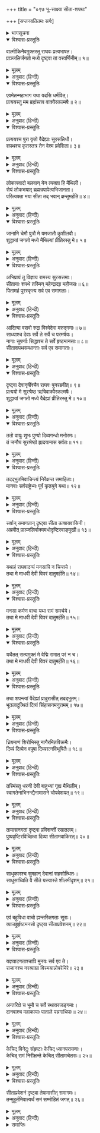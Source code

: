 +++
title = "०९७ भू-साक्ष्या सीता-शपथः"

+++
[सप्तनवतितमः सर्गः]



<details><summary>भागसूचना</summary>

97. सीताका शपथ-ग्रहण और रसातलमें प्रवेश
</details>

<details open><summary>विश्वास-प्रस्तुतिः</summary>

वाल्मीकिनैवमुक्तस्तु राघवः प्रत्यभाषत।  
प्राञ्जलिर्जगतो मध्ये दृष्ट्वा तां वरवर्णिनीम्॥ १॥
</details>

<details><summary>मूलम्</summary>

वाल्मीकिनैवमुक्तस्तु राघवः प्रत्यभाषत।  
प्राञ्जलिर्जगतो मध्ये दृष्ट्वा तां वरवर्णिनीम्॥ १॥
</details>

<details><summary>अनुवाद (हिन्दी)</summary>

महर्षि वाल्मीकिके ऐसा कहनेपर श्रीरघुनाथजी सुन्दरी सीतादेवीकी ओर एक बार दृष्टि डालकर उस जनसमुदायके बीच हाथ जोड़कर बोले—॥ १॥
</details>

<details open><summary>विश्वास-प्रस्तुतिः</summary>

एवमेतन्महाभाग यथा वदसि धर्मवित्।  
प्रत्ययस्तु मम ब्रह्मंस्तव वाक्यैरकल्मषैः॥ २॥
</details>

<details><summary>मूलम्</summary>

एवमेतन्महाभाग यथा वदसि धर्मवित्।  
प्रत्ययस्तु मम ब्रह्मंस्तव वाक्यैरकल्मषैः॥ २॥
</details>

<details><summary>अनुवाद (हिन्दी)</summary>

‘महाभाग! आप धर्मके ज्ञाता हैं। सीताके सम्बन्धमें आप जैसा कह रहे हैं, वह सब ठीक है। ब्रह्मन्! आपके इन निर्दोष वचनोंसे मुझे जनकनन्दिनीकी शुद्धतापर पूरा विश्वास हो गया है॥ २॥
</details>

<details open><summary>विश्वास-प्रस्तुतिः</summary>

प्रत्ययश्च पुरा वृत्तो वैदेह्याः सुरसन्निधौ।  
शपथश्च कृतस्तत्र तेन वेश्म प्रवेशिता॥ ३॥
</details>

<details><summary>मूलम्</summary>

प्रत्ययश्च पुरा वृत्तो वैदेह्याः सुरसन्निधौ।  
शपथश्च कृतस्तत्र तेन वेश्म प्रवेशिता॥ ३॥
</details>

<details><summary>अनुवाद (हिन्दी)</summary>

‘एक बार पहले भी देवताओंके समीप विदेह-कुमारीकी शुद्धताका विश्वास मुझे प्राप्त हो चुका है। उस समय सीताने अपनी शुद्धिके लिये शपथ की थी, जिसके कारण मैंने इन्हें अपने भवनमें स्थान दिया॥ ३॥
</details>

<details open><summary>विश्वास-प्रस्तुतिः</summary>

लोकापवादो बलवान् येन त्यक्ता हि मैथिली।  
सेयं लोकभयाद् ब्रह्मन्नपापेत्यभिजानता।  
परित्यक्ता मया सीता तद् भवान् क्षन्तुमर्हति॥ ४॥
</details>

<details><summary>मूलम्</summary>

लोकापवादो बलवान् येन त्यक्ता हि मैथिली।  
सेयं लोकभयाद् ब्रह्मन्नपापेत्यभिजानता।  
परित्यक्ता मया सीता तद् भवान् क्षन्तुमर्हति॥ ४॥
</details>

<details><summary>अनुवाद (हिन्दी)</summary>

‘किंतु आगे चलकर फिर बड़े जोरका लोकापवाद उठा, जिससे विवश होकर मुझे मिथिलेशकुमारीका त्याग करना पड़ा। ब्रह्मन्! यह जानते हुए भी कि सीता सर्वथा निष्पाप हैं, मैंने केवल समाजके भयसे इन्हें छोड़ दिया था; अतः आप मेरे इस अपराधको क्षमा करें॥ ४॥
</details>

<details open><summary>विश्वास-प्रस्तुतिः</summary>

जानामि चेमौ पुत्रौ मे यमजातौ कुशीलवौ।  
शुद्धायां जगतो मध्ये मैथिल्यां प्रीतिरस्तु मे॥ ५॥
</details>

<details><summary>मूलम्</summary>

जानामि चेमौ पुत्रौ मे यमजातौ कुशीलवौ।  
शुद्धायां जगतो मध्ये मैथिल्यां प्रीतिरस्तु मे॥ ५॥
</details>

<details><summary>अनुवाद (हिन्दी)</summary>

‘मैं यह भी जानता हूँ कि ये जुड़वे उत्पन्न हुए कुमार कुश और लव मेरे ही पुत्र हैं, तथापि जनसमुदायमें शुद्ध प्रमाणित होनेपर ही मिथिलेशकुमारीमें मेरा प्रेम हो सकता है’॥ ५॥
</details>

<details open><summary>विश्वास-प्रस्तुतिः</summary>

अभिप्रायं तु विज्ञाय रामस्य सुरसत्तमाः।  
सीतायाः शपथे तस्मिन् महेन्द्राद्या महौजसः॥ ६॥  
पितामहं पुरस्कृत्य सर्व एव समागताः।
</details>

<details><summary>मूलम्</summary>

अभिप्रायं तु विज्ञाय रामस्य सुरसत्तमाः।  
सीतायाः शपथे तस्मिन् महेन्द्राद्या महौजसः॥ ६॥  
पितामहं पुरस्कृत्य सर्व एव समागताः।
</details>

<details><summary>अनुवाद (हिन्दी)</summary>

श्रीरामचन्द्रजीके अभिप्रायको जानकर सीताके शपथके समय महेन्द्र आदि सभी मुख्य-मुख्य महातेजस्वी देवता पितामह ब्रह्माजीको आगे करके वहाँ आ गये॥ ६ १/२॥
</details>

<details open><summary>विश्वास-प्रस्तुतिः</summary>

आदित्या वसवो रुद्रा विश्वेदेवा मरुद‍्गणाः॥ ७॥  
साध्याश्च देवाः सर्वे ते सर्वे च परमर्षयः।  
नागाः सुपर्णाः सिद्धाश्च ते सर्वे हृष्टमानसाः॥ ८॥  
सीताशपथसम्भ्रान्ताः सर्व एव समागताः।
</details>

<details><summary>मूलम्</summary>

आदित्या वसवो रुद्रा विश्वेदेवा मरुद‍्गणाः॥ ७॥  
साध्याश्च देवाः सर्वे ते सर्वे च परमर्षयः।  
नागाः सुपर्णाः सिद्धाश्च ते सर्वे हृष्टमानसाः॥ ८॥  
सीताशपथसम्भ्रान्ताः सर्व एव समागताः।
</details>

<details><summary>अनुवाद (हिन्दी)</summary>

आदित्य, वसु, रुद्र, विश्वेदेव, मरुद‍्गण, समस्त साध्यदेव, सभी महर्षि, नाग, गरुड़ और सम्पूर्ण सिद्धगण प्रसन्नचित्त हो सीताजीके शपथ-ग्रहणको देखनेके लिये घबराये हुए-से वहाँ आ पहुँचे॥ ७-८ १/२॥
</details>

<details open><summary>विश्वास-प्रस्तुतिः</summary>

दृष्ट्वा देवानृषींश्चैव राघवः पुनरब्रवीत्॥ ९॥  
प्रत्ययो मे सुरश्रेष्ठ ऋषिवाक्यैरकल्मषैः।  
शुद्धायां जगतो मध्ये वैदेह्यां प्रीतिरस्तु मे॥ १०॥
</details>

<details><summary>मूलम्</summary>

दृष्ट्वा देवानृषींश्चैव राघवः पुनरब्रवीत्॥ ९॥  
प्रत्ययो मे सुरश्रेष्ठ ऋषिवाक्यैरकल्मषैः।  
शुद्धायां जगतो मध्ये वैदेह्यां प्रीतिरस्तु मे॥ १०॥
</details>

<details><summary>अनुवाद (हिन्दी)</summary>

देवताओं तथा ऋषियोंको उपस्थित देख श्रीरघुनाथजी फिर बोले—‘सुरश्रेष्ठगण! यद्यपि मुझे महर्षि वाल्मीकिके निर्दोष वचनोंसे ही पूरा विश्वास हो गया है, तथापि जन-समाजके बीच विदेहकुमारीकी विशुद्धता प्रमाणित हो जानेपर मुझे अधिक प्रसन्नता होगी’॥ ९-१०॥
</details>

<details open><summary>विश्वास-प्रस्तुतिः</summary>

ततो वायुः शुभः पुण्यो दिव्यगन्धो मनोरमः।  
तं जनौघं सुरश्रेष्ठो ह्लादयामास सर्वतः॥ ११॥
</details>

<details><summary>मूलम्</summary>

ततो वायुः शुभः पुण्यो दिव्यगन्धो मनोरमः।  
तं जनौघं सुरश्रेष्ठो ह्लादयामास सर्वतः॥ ११॥
</details>

<details><summary>अनुवाद (हिन्दी)</summary>

तदनन्तर दिव्य सुगन्धसे परिपूर्ण, मनको आनन्द देनेवाले परम पवित्र एवं शुभकारक सुरश्रेष्ठ वायुदेव मन्दगतिसे प्रवाहित हो सब ओरसे वहाँके जनसमुदायको आह्लाद प्रदान करने लगे॥ ११॥
</details>

<details open><summary>विश्वास-प्रस्तुतिः</summary>

तदद्भुतमिवाचिन्त्यं निरैक्षन्त समाहिताः।  
मानवाः सर्वराष्ट्रेभ्यः पूर्वं कृतयुगे यथा॥ १२॥
</details>

<details><summary>मूलम्</summary>

तदद्भुतमिवाचिन्त्यं निरैक्षन्त समाहिताः।  
मानवाः सर्वराष्ट्रेभ्यः पूर्वं कृतयुगे यथा॥ १२॥
</details>

<details><summary>अनुवाद (हिन्दी)</summary>

समस्त राष्ट्रोंसे आये हुए मनुष्योंने एकाग्रचित्त हो प्राचीन कालके सत्ययुगकी भाँति यह अद्भुत और अचिन्त्य-सी घटना अपनी आँखों देखी॥ १२॥
</details>

<details open><summary>विश्वास-प्रस्तुतिः</summary>

सर्वान् समागतान् दृष्ट्वा सीता काषायवासिनी।  
अब्रवीत् प्राञ्जलिर्वाक्यमधोदृष्टिरवाङ्मुखी॥ १३॥
</details>

<details><summary>मूलम्</summary>

सर्वान् समागतान् दृष्ट्वा सीता काषायवासिनी।  
अब्रवीत् प्राञ्जलिर्वाक्यमधोदृष्टिरवाङ्मुखी॥ १३॥
</details>

<details><summary>अनुवाद (हिन्दी)</summary>

उस समय सीताजी तपस्विनियोंके अनुरूप गेरुआ वस्त्र धारण किये हुए थीं। सबको उपस्थित जानकर वे हाथ जोड़े, दृष्टि और मुखको नीचे किये बोलीं—॥ १३॥
</details>

<details open><summary>विश्वास-प्रस्तुतिः</summary>

यथाहं राघवादन्यं मनसापि न चिन्तये।  
तथा मे माधवी देवी विवरं दातुमर्हति॥ १४॥
</details>

<details><summary>मूलम्</summary>

यथाहं राघवादन्यं मनसापि न चिन्तये।  
तथा मे माधवी देवी विवरं दातुमर्हति॥ १४॥
</details>

<details><summary>अनुवाद (हिन्दी)</summary>

‘मैं श्रीरघुनाथजीके सिवा दूसरे किसी पुरुषका (स्पर्श तो दूर रहा) मनसे चिन्तन भी नहीं करती; यदि यह सत्य है तो भगवती पृथ्वीदेवी मुझे अपनी गोदमें स्थान दें॥ १४॥
</details>

<details open><summary>विश्वास-प्रस्तुतिः</summary>

मनसा कर्मण वाचा यथा रामं समर्चये।  
तथा मे माधवी देवी विवरं दातुमर्हति॥ १५॥
</details>

<details><summary>मूलम्</summary>

मनसा कर्मण वाचा यथा रामं समर्चये।  
तथा मे माधवी देवी विवरं दातुमर्हति॥ १५॥
</details>

<details><summary>अनुवाद (हिन्दी)</summary>

‘यदि मैं मन, वाणी और क्रियाके द्वारा केवल श्रीरामकी ही आराधना करती हूँ तो भगवती पृथ्वीदेवी मुझे अपनी गोदमें स्थान दें॥ १५॥
</details>

<details open><summary>विश्वास-प्रस्तुतिः</summary>

यथैतत् सत्यमुक्तं मे वेद्मि रामात् परं न च।  
तथा मे माधवी देवी विवरं दातुमर्हति॥ १६॥
</details>

<details><summary>मूलम्</summary>

यथैतत् सत्यमुक्तं मे वेद्मि रामात् परं न च।  
तथा मे माधवी देवी विवरं दातुमर्हति॥ १६॥
</details>

<details><summary>अनुवाद (हिन्दी)</summary>

‘भगवान् श्रीरामको छोड़कर मैं दूसरे किसी पुरुषको नहीं जानती, मेरी कही हुई यह बात यदि सत्य हो तो भगवती पृथ्वीदेवी मुझे अपनी गोदमें स्थान दें’॥ १६॥
</details>

<details open><summary>विश्वास-प्रस्तुतिः</summary>

तथा शपन्त्यां वैदेह्यां प्रादुरासीत् तदद्भुतम्।  
भूतलादुत्थितं दिव्यं सिंहासनमनुत्तमम्॥ १७॥
</details>

<details><summary>मूलम्</summary>

तथा शपन्त्यां वैदेह्यां प्रादुरासीत् तदद्भुतम्।  
भूतलादुत्थितं दिव्यं सिंहासनमनुत्तमम्॥ १७॥
</details>

<details><summary>अनुवाद (हिन्दी)</summary>

विदेहकुमारी सीताके इस प्रकार शपथ करते ही भूतलसे एक अद्भुत सिंहासन प्रकट हुआ, जो बड़ा ही सुन्दर और दिव्य था॥ १७॥
</details>

<details open><summary>विश्वास-प्रस्तुतिः</summary>

ध्रियमाणं शिरोभिस्तु नागैरमितविक्रमैः।  
दिव्यं दिव्येन वपुषा दिव्यरत्नविभूषितैः॥ १८॥
</details>

<details><summary>मूलम्</summary>

ध्रियमाणं शिरोभिस्तु नागैरमितविक्रमैः।  
दिव्यं दिव्येन वपुषा दिव्यरत्नविभूषितैः॥ १८॥
</details>

<details><summary>अनुवाद (हिन्दी)</summary>

दिव्य रत्नोंसे विभूषित महापराक्रमी नागोंने दिव्य रूप धारण करके उस दिव्य सिंहासनको अपने सिरपर धारण कर रखा था॥ १८॥
</details>

<details open><summary>विश्वास-प्रस्तुतिः</summary>

तस्मिंस्तु धरणी देवी बाहुभ्यां गृह्य मैथिलीम्।  
स्वागतेनाभिनन्द्यैनामासने चोपवेशयत्॥ १९॥
</details>

<details><summary>मूलम्</summary>

तस्मिंस्तु धरणी देवी बाहुभ्यां गृह्य मैथिलीम्।  
स्वागतेनाभिनन्द्यैनामासने चोपवेशयत्॥ १९॥
</details>

<details><summary>अनुवाद (हिन्दी)</summary>

सिंहासनके साथ ही पृथ्वीकी अधिष्ठात्री देवी भी दिव्य रूपसे प्रकट हुईं। उन्होंने मिथिलेशकुमारी सीताको अपनी दोनों भुजाओंसे गोदमें उठा लिया और स्वागतपूर्वक उनका अभिनन्दन करके उन्हें उस सिंहासनपर बिठा दिया॥ १९॥
</details>

<details open><summary>विश्वास-प्रस्तुतिः</summary>

तामासनगतां दृष्ट्वा प्रविशन्तीं रसातलम्।  
पुष्पवृष्टिरविच्छिन्ना दिव्या सीतामवाकिरत्॥ २०॥
</details>

<details><summary>मूलम्</summary>

तामासनगतां दृष्ट्वा प्रविशन्तीं रसातलम्।  
पुष्पवृष्टिरविच्छिन्ना दिव्या सीतामवाकिरत्॥ २०॥
</details>

<details><summary>अनुवाद (हिन्दी)</summary>

सिंहासनपर बैठकर जब सीतादेवी रसातलमें प्रवेश करने लगीं, उस समय देवताओंने उनकी ओर देखा। फिर तो आकाशसे उनके ऊपर दिव्य पुष्पोंकी लगातार वर्षा होने लगी॥ २०॥
</details>

<details open><summary>विश्वास-प्रस्तुतिः</summary>

साधुकारश्च सुमहान् देवानां सहसोत्थितः।  
साधुसाध्विति वै सीते यस्यास्ते शीलमीदृशम्॥ २१॥
</details>

<details><summary>मूलम्</summary>

साधुकारश्च सुमहान् देवानां सहसोत्थितः।  
साधुसाध्विति वै सीते यस्यास्ते शीलमीदृशम्॥ २१॥
</details>

<details><summary>अनुवाद (हिन्दी)</summary>

देवताओंके मुँहसे सहसा ‘धन्य-धन्य’ का महान् शब्द प्रकट हुआ। वे कहने लगे—‘सीते! तुम धन्य हो, धन्य हो। तुम्हारा शील-स्वभाव इतना सुन्दर और ऐसा पवित्र है’॥ २१॥
</details>

<details open><summary>विश्वास-प्रस्तुतिः</summary>

एवं बहुविधा वाचो ह्यन्तरिक्षगताः सुराः।  
व्याजह्रुर्हृष्टमनसो दृष्ट्वा सीताप्रवेशनम्॥ २२॥
</details>

<details><summary>मूलम्</summary>

एवं बहुविधा वाचो ह्यन्तरिक्षगताः सुराः।  
व्याजह्रुर्हृष्टमनसो दृष्ट्वा सीताप्रवेशनम्॥ २२॥
</details>

<details><summary>अनुवाद (हिन्दी)</summary>

सीताका रसातलमें प्रवेश देखकर आकाशमें खड़े हुए देवता प्रसन्नचित्त हो इस तरहकी बहुत-सी बातें कहने लगे॥ २२॥
</details>

<details open><summary>विश्वास-प्रस्तुतिः</summary>

यज्ञवाटगताश्चापि मुनयः सर्व एव ते।  
राजानश्च नरव्याघ्रा विस्मयान्नोपरेमिरे॥ २३॥
</details>

<details><summary>मूलम्</summary>

यज्ञवाटगताश्चापि मुनयः सर्व एव ते।  
राजानश्च नरव्याघ्रा विस्मयान्नोपरेमिरे॥ २३॥
</details>

<details><summary>अनुवाद (हिन्दी)</summary>

यज्ञमण्डपमें पधारे हुए सभी मुनि और नरश्रेष्ठ नरेश भी आश्चर्यसे भर गये॥ २३॥
</details>

<details open><summary>विश्वास-प्रस्तुतिः</summary>

अन्तरिक्षे च भूमौ च सर्वे स्थावरजङ्गमाः।  
दानवाश्च महाकायाः पाताले पन्नगाधिपाः॥ २४॥
</details>

<details><summary>मूलम्</summary>

अन्तरिक्षे च भूमौ च सर्वे स्थावरजङ्गमाः।  
दानवाश्च महाकायाः पाताले पन्नगाधिपाः॥ २४॥
</details>

<details><summary>अनुवाद (हिन्दी)</summary>

अन्तरिक्षमें और भूतलपर सभी चराचर प्राणी तथा पातालमें विशालकाय दानव और नागराज भी आश्चर्यचकित हो उठे॥ २४॥
</details>

<details open><summary>विश्वास-प्रस्तुतिः</summary>

केचिद् विनेदुः संहृष्टाः केचिद् ध्यानपरायणाः।  
केचिद् रामं निरीक्षन्ते केचित् सीतामचेतसः॥ २५॥
</details>

<details><summary>मूलम्</summary>

केचिद् विनेदुः संहृष्टाः केचिद् ध्यानपरायणाः।  
केचिद् रामं निरीक्षन्ते केचित् सीतामचेतसः॥ २५॥
</details>

<details><summary>अनुवाद (हिन्दी)</summary>

कोई हर्षनाद करने लगे, कोई ध्यानमग्न हो गये, कोई श्रीरामकी ओर देखने लगे और कोई हक्के-बक्के-से होकर सीताजीकी ओर निहारने लगे॥ २५॥
</details>

<details open><summary>विश्वास-प्रस्तुतिः</summary>

सीताप्रवेशनं दृष्ट्वा तेषामासीत् समागमः।  
तन्मुहूर्तमिवात्यर्थं समं सम्मोहितं जगत्॥ २६॥
</details>

<details><summary>मूलम्</summary>

सीताप्रवेशनं दृष्ट्वा तेषामासीत् समागमः।  
तन्मुहूर्तमिवात्यर्थं समं सम्मोहितं जगत्॥ २६॥
</details>

<details><summary>अनुवाद (हिन्दी)</summary>

सीताका भूतलमें प्रवेश देखकर वहाँ आये हुए सब लोग हर्ष, शोक आदिमें डूब गये। दो घड़ीतक वहाँका सारा जनसमुदाय अत्यन्त मोहाच्छन्न-सा हो गया॥ २६॥
</details>

<details><summary>समाप्तिः</summary>

इत्यार्षे श्रीमद्रामायणे वाल्मीकीये आदिकाव्ये उत्तरकाण्डे सप्तनवतितमः सर्गः॥ ९७॥  
इस प्रकार श्रीवाल्मीकिनिर्मित आर्षरामायण आदिकाव्यके उत्तरकाण्डमें सत्तानबेवाँ सर्ग पूरा हुआ॥ ९७॥
</details>

